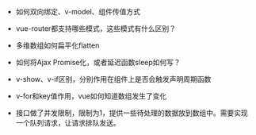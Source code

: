 - 如何双向绑定、v-model、组件传值方式

- vue-router都支持哪些模式，这些模式有什么区别？

- 多维数组如何扁平化flatten

- 如何将Ajax Promise化，或者延迟函数sleep如何写？

- v-show、v-if区别，分别作用在组件上是否会触发声明周期函数

- v-for和key值作用，vue如何知道数组发生了变化

- 接口做了并发限制，限制为1，提供一些待处理的数据放到数组中。需要实现一个队列请求，让请求排队发送。
